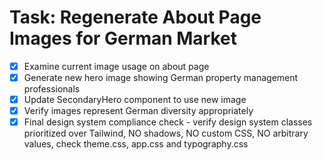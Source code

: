 # Task: Regenerate About Page Images for German Market

- [x] Examine current image usage on about page
- [x] Generate new hero image showing German property management professionals
- [x] Update SecondaryHero component to use new image
- [x] Verify images represent German diversity appropriately
- [x] Final design system compliance check - verify design system classes prioritized over Tailwind, NO shadows, NO custom CSS, NO arbitrary values, check theme.css, app.css and typography.css